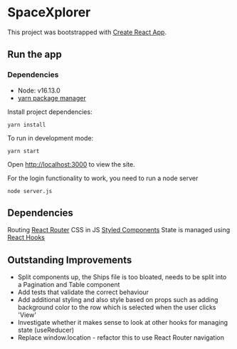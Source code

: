 # SpaceXplorer

This project was bootstrapped with [Create React App](https://github.com/facebook/create-react-app).

## Run the app

### Dependencies

- Node: v16.13.0
- [yarn package manager](https://yarnpkg.com/)

Install project dependencies:

`yarn install`

To run in development mode:

`yarn start`

Open [http://localhost:3000](http://localhost:3000) to view the site.

For the login functionality to work, you need to run a node server

`node server.js`

## Dependencies

Routing [React Router](https://reactrouter.com/)
CSS in JS [Styled Components](https://styled-components.com/)
State is managed using [React Hooks](https://reactjs.org/docs/hooks-intro.html)

## Outstanding Improvements

- Split components up, the Ships file is too bloated, needs to be split into a Pagination and Table component
- Add tests that validate the correct behaviour
- Add additional styling and also style based on props such as adding background color to the row which is selected when the user clicks 'View'
- Investigate whether it makes sense to look at other hooks for managing state (useReducer)
- Replace window.location - refactor this to use React Router navigation
